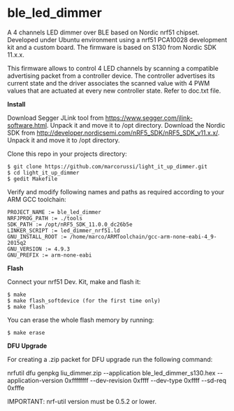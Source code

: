 # ble_led_dimmer
A 4 channels LED dimmer over BLE based on Nordic nrf51 chipset. Developed under Ubuntu environment using a nrf51 PCA10028 development kit and a custom board. The firmware is based on S130 from Nordic SDK 11.x.x.

This firmware allows to control 4 LED channels by scanning a compatible advertising packet from a controller device. The controller advertises its current state and the driver associates the scanned value with 4 PWM values that are actuated at every new controller state.
Refer to doc.txt file. 


**Install**

Download Segger JLink tool from https://www.segger.com/jlink-software.html. Unpack it and move it to /opt directory.
Download the Nordic SDK from http://developer.nordicsemi.com/nRF5_SDK/nRF5_SDK_v11.x.x/. Unpack it and move it to /opt directory.

Clone this repo in your projects directory:

    $ git clone https://github.com/marcorussi/light_it_up_dimmer.git
    $ cd light_it_up_dimmer
    $ gedit Makefile

Verify and modify following names and paths as required according to your ARM GCC toolchain:

```
PROJECT_NAME := ble_led_dimmer
NRFJPROG_PATH := ./tools
SDK_PATH := /opt/nRF5_SDK_11.0.0_dc26b5e
LINKER_SCRIPT := led_dimmer_nrf51.ld
GNU_INSTALL_ROOT := /home/marco/ARMToolchain/gcc-arm-none-eabi-4_9-2015q2
GNU_VERSION := 4.9.3
GNU_PREFIX := arm-none-eabi
```

**Flash**

Connect your nrf51 Dev. Kit, make and flash it:
 
    $ make
    $ make flash_softdevice (for the first time only)
    $ make flash

You can erase the whole flash memory by running:

    $ make erase


**DFU Upgrade**

For creating a .zip packet for DFU upgrade run the following command:

nrfutil dfu genpkg liu_dimmer.zip --application ble_led_dimmer_s130.hex --application-version 0xffffffff --dev-revision 0xffff --dev-type 0xffff --sd-req 0xfffe

IMPORTANT: nrf-util version must be 0.5.2 or lower.



